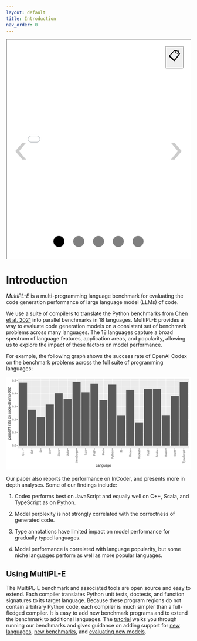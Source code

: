 ```yaml
---
layout: default
title: Introduction
nav_order: 0
---
```



<style>
.carousel {
    margin-left: 0%;
    margin-right: 0%;
}

ul.slides {
    display: block;
    position: relative;
    height: 600px;
    margin: 0;
    padding: 0;
    overflow: hidden;
    list-style: none;
}

.slides * {
    user-select: none;
    -ms-user-select: none;
    -moz-user-select: none;
    -khtml-user-select: none;
    -webkit-user-select: none;
    -webkit-touch-callout: none;
}

ul.slides input {
    display: none; 
}


.slide-container { 
    display: block; 
}

.slide-image {
    display: flex;
    position: absolute;
    width: 100%;
    height: 100%;
    top: 0;
    opacity: 0;
    transition: all .7s ease-in-out;
}   

.slide-image iframe {
    width: auto;
    min-width: 100%;
    height: 100%;
}

.carousel-controls {
    position: absolute;
    top: 0;
    left: 0;
    right: 0;
    z-index: 999;
    font-size: 100px;
    line-height: 600px;
    color: #fff;
}

.carousel-controls button {
    display: none;
    padding: 5 5px;
    margin: 20px;
    cursor: pointer;
    font-size: xx-large;
    float: right;
    clear: right;
}

.carousel-controls label {
    display: none;
    position: absolute;
    padding: 0 20px;
    opacity: 0.2;
    transition: opacity .2s;
    cursor: pointer;
    color: #000;
}

.slide-image:hover + .carousel-controls label{
    opacity: 0.5;
}

.carousel-controls label:hover {
    opacity: 1;
}

.carousel-controls .prev-slide {
    width: 20%;
    height: 0%;
    text-align: left;
    left: 0;
}

.carousel-controls .next-slide {
    width: 20%;
    height: 0%;
    text-align: right;
    right: 0;
}

.carousel-dots {
    position: absolute;
    left: 0;
    right: 0;
    bottom: 20px;
    z-index: 999;
    text-align: center;
}

.carousel-dots .carousel-dot {
    display: inline-block;
    width: 30px;
    height: 30px;
    border-radius: 50%;
    background-color: #000;
    opacity: 0.5;
    margin: 10px;
    cursor: pointer;
}

input:checked + .slide-container .slide-image {
    opacity: 1;
    transform: scale(1);
    transition: opacity 1s ease-in-out;
}

input:checked + .slide-container .carousel-controls label {
     display: block; 
}

input:checked + .slide-container .carousel-controls button {
     display: block; 
}

input#img-1:checked ~ .carousel-dots label#img-dot-1,
input#img-2:checked ~ .carousel-dots label#img-dot-2,
input#img-3:checked ~ .carousel-dots label#img-dot-3,
input#img-4:checked ~ .carousel-dots label#img-dot-4,
input#img-5:checked ~ .carousel-dots label#img-dot-5,
input#img-6:checked ~ .carousel-dots label#img-dot-6 {
	opacity: 1;
}


input:checked + .slide-container .nav label { display: block; }
</style>

<div>
  <div class="carousel">
    <ul class="slides">
      <input type="radio" name="radio-buttons" id="img-1" checked />
      <li class="slide-container">
        <div class="slide-image">
            <iframe src="./code-html/HumanEval_63_fibfib-133-OK.cpp.html" id="code-1"></iframe>
        </div>
        <div class="carousel-controls">
          <label for="img-5" class="prev-slide">
            <span>&lsaquo;</span>
          </label>
          <label for="img-2" class="next-slide">
            <span>&rsaquo;</span>
          </label>
          <button title="Click to copy!" onclick="clipCopy('code-1')">📋</button>
        </div>
      </li>
      <input type="radio" name="radio-buttons" id="img-2" />
      <li class="slide-container">
        <div class="slide-image">
            <iframe src="./code-html/HumanEval_63_fibfib-133-OK.r.html" id="code-2"></iframe>
        </div>
        <div class="carousel-controls">
          <label for="img-1" class="prev-slide">
            <span>&lsaquo;</span>
          </label>
          <label for="img-3" class="next-slide">
            <span>&rsaquo;</span>
          </label>
          <button title="Click to copy!" onclick="clipCopy('code-2')">📋</button>
        </div>
      </li>
      <input type="radio" name="radio-buttons" id="img-3" />
      <li class="slide-container">
        <div class="slide-image">
            <iframe src="./code-html/HumanEval_63_fibfib-79-OK.php.html" id="code-3"></iframe>
        </div>
        <div class="carousel-controls">
          <label for="img-2" class="prev-slide">
            <span>&lsaquo;</span>
          </label>
          <label for="img-4" class="next-slide">
            <span>&rsaquo;</span>
          </label>
          <button title="Click to copy!" onclick="clipCopy('code-3')">📋</button>
        </div>
      </li>
      <input type="radio" name="radio-buttons" id="img-4" />
      <li class="slide-container">
        <div class="slide-image">
            <iframe src="./code-html/HumanEval_63_fibfib-136-OK.rs.html" id="code-4"></iframe>
        </div>
        <div class="carousel-controls">
          <label for="img-3" class="prev-slide">
            <span>&lsaquo;</span>
          </label>
          <label for="img-5" class="next-slide">
            <span>&rsaquo;</span>
          </label>
          <button title="Click to copy!" onclick="clipCopy('code-4')">📋</button>
        </div>
      </li>
      <input type="radio" name="radio-buttons" id="img-5" />
      <li class="slide-container">
        <div class="slide-image">
            <iframe src="./code-html/HumanEval_63_fibfib-133-OK.ts.html" id="code-5"></iframe>
        </div>
        <div class="carousel-controls">
          <label for="img-4" class="prev-slide">
            <span>&lsaquo;</span>
          </label>
          <label for="img-1" class="next-slide">
            <span>&rsaquo;</span>
          </label>
          <button title="Click to copy!" onclick="clipCopy('code-5')">📋</button>
        </div>
      </li>
      <div class="carousel-dots">
        <label for="img-1" class="carousel-dot" id="img-dot-1"></label>
        <label for="img-2" class="carousel-dot" id="img-dot-2"></label>
        <label for="img-3" class="carousel-dot" id="img-dot-3"></label>
        <label for="img-4" class="carousel-dot" id="img-dot-4"></label>
        <label for="img-5" class="carousel-dot" id="img-dot-5"></label>
      </div>
    </ul>
  </div>
</div>
<script>
function clipCopy(id) {
  var copyText = document.getElementById(id);

var content = copyText.contentWindow.document.body.innerText;

navigator.clipboard.writeText(content);
}
</script>

# Introduction

_MultiPL-E_ is a multi-programming language benchmark for evaluating the code
generation performance of large language model (LLMs) of code.

We use a suite of compilers to translate the Python benchmarks from [Chen et al.
2021] into parallel benchmarks in 18 languages. MultiPL-E provides a way to
evaluate code generation models on a consistent set of benchmark problems across
many languages. The 18 languages capture a broad spectrum of language features,
application areas, and popularity, allowing us to explore the impact of these
factors on model performance.

For example, the following graph shows the success rate of OpenAI Codex on the
benchmark problems across the full suite of programming languages:

<img src="codex.png">

Our paper also reports the performance on InCoder, and presents more
in depth analyses. Some of our findings include:

1. Codex performs best on JavaScript and equally well on C++, Scala, and
   TypeScript as on Python.

2. Model perplexity is not strongly correlated with the correctness of generated
   code.

3. Type annotations have limited impact on model performance for gradually typed
   languages.

4. Model performance is correlated with language popularity, but some niche
   languages perform as well as more popular languages.

## Using MultiPL-E

The MultiPL-E benchmark and associated tools are open source and easy to extend.
Each compiler translates Python unit tests, doctests, and function signatures to
its target language. Because these program regions do not contain arbitrary
Python code, each compiler is much simpler than a full-fledged compiler. It is
easy to add new benchmark programs and to extend the benchmark to additional
languages. The [tutorial](./tutorial.html) walks you through
running our benchmarks and gives guidance on adding support for [new languages],
[new benchmarks], and [evaluating new models].

[chen et al. 2021]: https://arxiv.org/abs/2107.03374
[new languages]: ./new_language.html
[new benchmarks]: ./new_benchmark.html
[evaluating new models]: ./new_model.html
